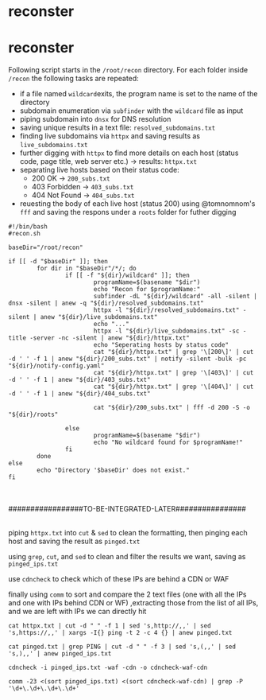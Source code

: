 # reconster

# reconster
Following script starts in the `/root/recon` directory. For each folder inside `/recon` the following tasks are repeated: 

- if a file named `wildcard`exits, the program name is set to the name of the directory
- subdomain enumeration via `subfinder` with the `wildcard` file as input
- piping subdomain into `dnsx` for DNS resolution
- saving unique results in a text file: `resolved_subdomains.txt`
- finding live subdomains via `httpx` and saving results as `live_subdomains.txt`
- further digging with `httpx` to find more details on each host (status code, page title, web server etc.) → results: `httpx.txt`
- separating live hosts based on their status code:
    - 200 OK → `200_subs.txt`
    - 403 Forbidden → `403_subs.txt`
    - 404 Not Found → `404_subs.txt`
- reuesting the body of each live host (status 200) using @tomnomnom's `fff` and saving the respons under a `roots` folder for futher digging
 
```
#!/bin/bash
#recon.sh

baseDir="/root/recon"

if [[ -d "$baseDir" ]]; then
        for dir in "$baseDir"/*/; do
                if [[ -f "${dir}/wildcard" ]]; then
                        programName=$(basename "$dir")
                        echo "Recon for $programName:"
                        subfinder -dL "${dir}/wildcard" -all -silent | dnsx -silent | anew -q "${dir}/resolved_subdomains.txt"
                        httpx -l "${dir}/resolved_subdomains.txt" -silent | anew "${dir}/live_subdomains.txt"
                        echo "..."
                        httpx -l "${dir}/live_subdomains.txt" -sc -title -server -nc -silent | anew "${dir}/httpx.txt"
                        echo "Seperating hosts by status code"
                        cat "${dir}/httpx.txt" | grep '\[200\]' | cut -d ' ' -f 1 | anew "${dir}/200_subs.txt" | notify -silent -bulk -pc "${dir}/notify-config.yaml"
                        cat "${dir}/httpx.txt" | grep '\[403\]' | cut -d ' ' -f 1 | anew "${dir}/403_subs.txt"
                        cat "${dir}/httpx.txt" | grep '\[404\]' | cut -d ' ' -f 1 | anew "${dir}/404_subs.txt"

                        cat "${dir}/200_subs.txt" | fff -d 200 -S -o "${dir}/roots"

                else
                        programName=$(basename "$dir")
                        echo "No wildcard found for $programName!"
                fi
        done
else
        echo "Directory '$baseDir' does not exist."
fi
```

<br>
<br>
#################TO-BE-INTEGRATED-LATER################ <br>
<br>

piping `httpx.txt` into `cut` & `sed` to clean the formatting, then pinging each host and saving the result as `pinged.txt`

using `grep`, `cut`, and `sed` to clean and filter the results we want, saving as `pinged_ips.txt`

use `cdncheck` to check which of these IPs are behind a CDN or WAF 

finally using `comm` to sort and compare the 2 text files (one with all the IPs and one with IPs behind CDN or WF) ,extracting those from the list of all IPs, and we are left with IPs we can directly hit

```
cat httpx.txt | cut -d " " -f 1 | sed 's,http://,,' | sed 's,https://,,' | xargs -I{} ping -t 2 -c 4 {} | anew pinged.txt

cat pinged.txt | grep PING | cut -d " " -f 3 | sed 's,(,,' | sed 's,),,' | anew pinged_ips.txt

cdncheck -i pinged_ips.txt -waf -cdn -o cdncheck-waf-cdn

comm -23 <(sort pinged_ips.txt) <(sort cdncheck-waf-cdn) | grep -P '\d+\.\d+\.\d+\.\d+'
```
